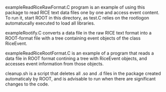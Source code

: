 
exampleReadRiceRawFormat.C program is an example of using this package to read RICE text
data files one by one and access event content. To run it, start ROOT
in this directory, as test.C relies on the rootlogon automatucally
executed to load all libraries.

exampleRootify.C converts a data file in the raw RICE text format into
a ROOT-format file with a tree containing event objects of the
class RiceEvent.

exampleReadRiceRootFormat.C is an example of a program that reads
a data file in ROOT format contining a tree with RiceEvent objects,
and accesses event information from those objects.

cleanup.sh is a script that deletes all .so and .d files in the package
created automaticaly by ROOT, and is advisable to run when there are significant 
changes to the code.
